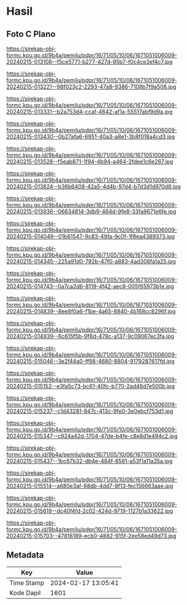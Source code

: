 # Hasil

## Foto C Plano

https://sirekap-obj-formc.kpu.go.id/9b4a/pemilu/pdpr/16/71/05/10/06/1671051006009-20240215-013108--f5ce5771-b277-427d-95b7-f0c4ce3ef4c7.jpg

https://sirekap-obj-formc.kpu.go.id/9b4a/pemilu/pdpr/16/71/05/10/06/1671051006009-20240215-013221--98f023c2-2293-47a8-9386-7108b7f9a508.jpg

https://sirekap-obj-formc.kpu.go.id/9b4a/pemilu/pdpr/16/71/05/10/06/1671051006009-20240215-013331--b2a753d4-ccaf-4642-af1a-55517abf9d9a.jpg

https://sirekap-obj-formc.kpu.go.id/9b4a/pemilu/pdpr/16/71/05/10/06/1671051006009-20240215-013430--0b27afa6-6951-40a3-a8e1-3b8f018a4cd3.jpg

https://sirekap-obj-formc.kpu.go.id/9b4a/pemilu/pdpr/16/71/05/10/06/1671051006009-20240215-013528--f5eab871-1f94-4b94-a464-2fdee1c6e267.jpg

https://sirekap-obj-formc.kpu.go.id/9b4a/pemilu/pdpr/16/71/05/10/06/1671051006009-20240215-013824--b36b6408-42a5-4d4b-97d4-b7d3d1d970d8.jpg

https://sirekap-obj-formc.kpu.go.id/9b4a/pemilu/pdpr/16/71/05/10/06/1671051006009-20240215-013936--06634814-3db9-464d-9fe8-33fa9671e6fe.jpg

https://sirekap-obj-formc.kpu.go.id/9b4a/pemilu/pdpr/16/71/05/10/06/1671051006009-20240215-014049--01b61547-9c83-49fa-9c0f-1f8ea4389373.jpg

https://sirekap-obj-formc.kpu.go.id/9b4a/pemilu/pdpr/16/71/05/10/06/1671051006009-20240215-014345--225a91d0-792b-47f0-a883-4ad308fa1a25.jpg

https://sirekap-obj-formc.kpu.go.id/9b4a/pemilu/pdpr/16/71/05/10/06/1671051006009-20240215-014743--0a7ca2d6-8119-4f42-aec8-005f65973b1e.jpg

https://sirekap-obj-formc.kpu.go.id/9b4a/pemilu/pdpr/16/71/05/10/06/1671051006009-20240215-014839--8ee8f0a6-f1be-4a65-8840-4b168cc8296f.jpg

https://sirekap-obj-formc.kpu.go.id/9b4a/pemilu/pdpr/16/71/05/10/06/1671051006009-20240215-014939--6c615f5b-9f8d-478c-a137-9c09067ec3fa.jpg

https://sirekap-obj-formc.kpu.go.id/9b4a/pemilu/pdpr/16/71/05/10/06/1671051006009-20240215-015046--3e2f44a0-ff98-4680-8804-9179287617fd.jpg

https://sirekap-obj-formc.kpu.go.id/9b4a/pemilu/pdpr/16/71/05/10/06/1671051006009-20240215-015152--e3fa5c73-bc61-40fc-b770-2ad46d7e500b.jpg

https://sirekap-obj-formc.kpu.go.id/9b4a/pemilu/pdpr/16/71/05/10/06/1671051006009-20240215-015237--c1d43281-847c-413c-9fe0-3e0ebcf753d1.jpg

https://sirekap-obj-formc.kpu.go.id/9b4a/pemilu/pdpr/16/71/05/10/06/1671051006009-20240215-015347--c924a42d-1704-47de-b4fe-c8e8d1e494c2.jpg

https://sirekap-obj-formc.kpu.go.id/9b4a/pemilu/pdpr/16/71/05/10/06/1671051006009-20240215-015437--1bc87b32-db4e-484f-8581-a53f1a11a35a.jpg

https://sirekap-obj-formc.kpu.go.id/9b4a/pemilu/pdpr/16/71/05/10/06/1671051006009-20240215-015514--a680e3af-88db-4dd7-8f13-fec156663aae.jpg

https://sirekap-obj-formc.kpu.go.id/9b4a/pemilu/pdpr/16/71/05/10/06/1671051006009-20240215-015619--dc40f4fd-2c02-424d-9719-1127b1a33622.jpg

https://sirekap-obj-formc.kpu.go.id/9b4a/pemilu/pdpr/16/71/05/10/06/1671051006009-20240215-015703--47816189-ecb0-4882-915f-2ee58ed49d73.jpg


## Metadata

| Key        | Value               |
| ---------- | ------------------- |
| Time Stamp | 2024-02-17 13:05:41 |
| Kode Dapil | 1601                |




